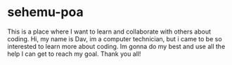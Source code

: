 # sehemu-poa
This is a place where I want to learn and collaborate with others about coding.
Hi, my name is Dav, im a computer technician, but i came to be so interested to learn more about coding.
Im gonna do my best and use all the help I can get to reach my goal.
Thank you all!
